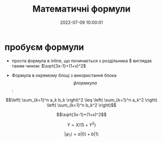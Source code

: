 ﻿---
layout: post
title: "Математичні формули"
date: 2022-07-09 10:00:01
categories: [open-shift]
permalink: posts/2022-07-09/math/
published: true
use_math: true
---
 

# пробуєм формули






- проста формула в inline, що починається з роздільника $   виглядає таким чином: $\sqrt{3x-1}+(1+x)^2$

- Формула в окремому блоці з використання блока $$флормкула$$:

$$\left( \sum_{k=1}^n a_k b_k \right)^2 \leq \left( \sum_{k=1}^n a_k^2 \right) \left( \sum_{k=1}^n b_k^2 \right)$$


$$\sqrt{3x-1}+(1+x)^2$$

$$ Y=X/(5+ Y^2)$$

$$
   |\psi_1\rangle = a|0\rangle + b|1\rangle
$$






